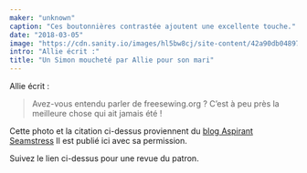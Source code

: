 ```yaml
---
maker: "unknown"
caption: "Ces boutonnières contrastée ajoutent une excellente touche."
date: "2018-03-05"
image: "https://cdn.sanity.io/images/hl5bw8cj/site-content/42a90db048975ca7afdcebe7c2d19e9c9e524b5c-1080x1194.jpg"
intro: "Allie écrit :"
title: "Un Simon moucheté par Allie pour son mari"
---
```



Allie écrit :

> Avez-vous entendu parler de freesewing.org ? C’est à peu près la meilleure chose qui ait jamais été !


Cette photo et la citation ci-dessus proviennent du [blog Aspirant Seamstress](https://theaspiringseamstress.wordpress.com/2018/03/01/freesewing-org-simon/) Il est publié ici avec sa permission.

Suivez le lien ci-dessus pour une revue du patron.

